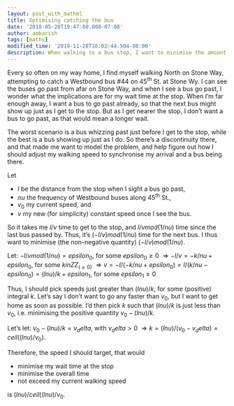 ```yaml
---
layout: post_with_mathml
title: Optimising catching the bus
date: '2018-05-20T19:47:00.000-07:00'
author: ambarish
tags: [maths]
modified_time: '2019-11-28T16:02:44.504-08:00'
description: When walking to a bus stop, I want to minimise the amount of time I wait at the bus stop. How fast or slow should I walk?
---
```


Every so often on my way home, I find myself walking North on Stone Way, attempting to catch a Westbound bus #44 on 45<sup>th</sup> St. at Stone Wy. I can see the buses go past from afar on Stone Way, and when I see a bus go past, I wonder what the implications are for my wait time at the stop. When Iʼm far enough away, I want a bus to go past already, so that the next bus might show up just as I get to the stop. But as I get nearer the stop, I donʼt want a bus to go past, as that would mean a longer wait.

The worst scenario is a bus whizzing past just before I get to the stop, while the best is a bus showing up just as I do. So thereʼs a discontinuity there, and that made me want to model the problem, and help figure out how I should adjust my walking speed to synchronise my arrival and a bus being there.

Let

* $l$ be the distance from the stop when I sight a bus go past,
* $nu$ the frequency of Westbound buses along 45<sup>th</sup> St.,
* $v_0$ my current speed, and
* $v$ my new (for simplicity) constant speed once I see the bus.

So it takes me $l/v$ time to get to the stop, and $l/v mod (1/nu)$ time since the last bus passed by. Thus, itʼs $(-l/v) mod (1/nu)$ time for the next bus. I thus want to minimise (the non-negative quantity) $(-l/v) mod (1/nu)$.

Let: $-l/v mod (1/nu) = epsilon_0$, for some $epsilon_0 ≥ 0$
$⇒ -l/v = -k/nu + epsilon_0$, for some $k in ZZ_(≥0)$
$⇒ v = -l/(-k/nu + epsilon_0) = l/(k/nu - epsilon_0) = (l nu)/k + epsilon_1$, for some $epsilon_1 ≥ 0$

Thus, I should pick speeds just greater than $(l nu)/k$, for some (positive) integral $k$. Letʼs say I donʼt want to go any faster than $v_0$, but I want to get home as soon as possible. Iʼd then pick $k$ such that $(l nu)/k$ is just less than $v_0$, i.e. minimising the positive quantity $v_0 - (l nu)/k$.

Letʼs let: $v_0 - (l nu)/k = v_delta$, with $v_delta > 0$
$⇒ k = (l nu)/(v_0 - v_delta) = ceil((l nu)/v_0)$.

Therefore, the speed I should target, that would

* minimise my wait time at the stop
* minimise the overall time
* not exceed my current walking speed

is $(l nu)/ceil((l nu)/v_0$.
